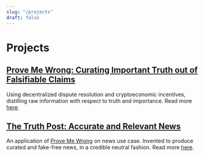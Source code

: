 ```yaml
---
slug: "/projects"
draft: false
---
```


# Projects

<h2> <a id="PMW" href="/projects/prove-me-wrong"> Prove Me Wrong: Curating Important Truth out of Falsifiable Claims</a>  
</h2>

Using decentralized dispute resolution and cryptoeconomic incentives, distilling raw information with respect to truth and importance.
Read more [here](/projects/prove-me-wrong).

## [The Truth Post: Accurate and Relevant News](/projects/the-truth-post)

An application of [Prove Me Wrong](#PMW) on news use case. Invented to produce curated and fake-free news, in a credible neutral fashion. Read more [here](/projects/the-truth-post).
